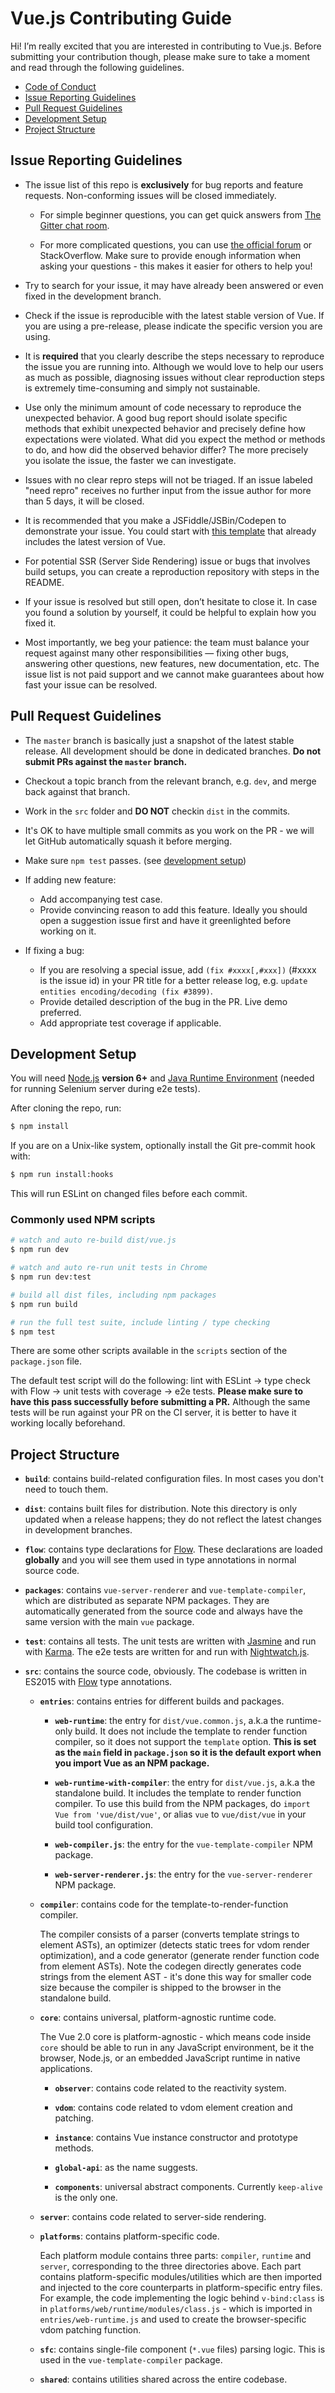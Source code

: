 # Vue.js Contributing Guide

Hi! I’m really excited that you are interested in contributing to Vue.js. Before submitting your contribution though, please make sure to take a moment and read through the following guidelines.

- [Code of Conduct](https://github.com/vuejs/vue/blob/dev/.github/CODE_OF_CONDUCT.md)
- [Issue Reporting Guidelines](#issue-reporting-guidelines)
- [Pull Request Guidelines](#pull-request-guidelines)
- [Development Setup](#development-setup)
- [Project Structure](#project-structure)

## Issue Reporting Guidelines

- The issue list of this repo is **exclusively** for bug reports and feature requests. Non-conforming issues will be closed immediately.

  - For simple beginner questions, you can get quick answers from [The Gitter chat room](https://gitter.im/vuejs/vue).

  - For more complicated questions, you can use [the official forum](http://forum.vuejs.org/) or StackOverflow. Make sure to provide enough information when asking your questions - this makes it easier for others to help you!

- Try to search for your issue, it may have already been answered or even fixed in the development branch.

- Check if the issue is reproducible with the latest stable version of Vue. If you are using a pre-release, please indicate the specific version you are using.

- It is **required** that you clearly describe the steps necessary to reproduce the issue you are running into. Although we would love to help our users as much as possible, diagnosing issues without clear reproduction steps is extremely time-consuming and simply not sustainable.

- Use only the minimum amount of code necessary to reproduce the unexpected behavior. A good bug report should isolate specific methods that exhibit unexpected behavior and precisely define how expectations were violated. What did you expect the method or methods to do, and how did the observed behavior differ? The more precisely you isolate the issue, the faster we can investigate.

- Issues with no clear repro steps will not be triaged. If an issue labeled "need repro" receives no further input from the issue author for more than 5 days, it will be closed.

- It is recommended that you make a JSFiddle/JSBin/Codepen to demonstrate your issue. You could start with [this template](https://jsfiddle.net/39epgLj0/) that already includes the latest version of Vue.

- For potential SSR (Server Side Rendering) issue or bugs that involves build setups, you can create a reproduction repository with steps in the README.

- If your issue is resolved but still open, don’t hesitate to close it. In case you found a solution by yourself, it could be helpful to explain how you fixed it.

- Most importantly, we beg your patience: the team must balance your request against many other responsibilities — fixing other bugs, answering other questions, new features, new documentation, etc. The issue list is not paid support and we cannot make guarantees about how fast your issue can be resolved.

## Pull Request Guidelines

- The `master` branch is basically just a snapshot of the latest stable release. All development should be done in dedicated branches. **Do not submit PRs against the `master` branch.**

- Checkout a topic branch from the relevant branch, e.g. `dev`, and merge back against that branch.

- Work in the `src` folder and **DO NOT** checkin `dist` in the commits.

- It's OK to have multiple small commits as you work on the PR - we will let GitHub automatically squash it before merging.

- Make sure `npm test` passes. (see [development setup](#development-setup))

- If adding new feature:
  - Add accompanying test case.
  - Provide convincing reason to add this feature. Ideally you should open a suggestion issue first and have it greenlighted before working on it.

- If fixing a bug:
  - If you are resolving a special issue, add `(fix #xxxx[,#xxx])` (#xxxx is the issue id) in your PR title for a better release log, e.g. `update entities encoding/decoding (fix #3899)`.
  - Provide detailed description of the bug in the PR. Live demo preferred.
  - Add appropriate test coverage if applicable.

## Development Setup

You will need [Node.js](http://nodejs.org) **version 6+** and [Java Runtime Environment](http://www.oracle.com/technetwork/java/javase/downloads/index.html) (needed for running Selenium server during e2e tests).

After cloning the repo, run:

``` bash
$ npm install
```

If you are on a Unix-like system, optionally install the Git pre-commit hook with:

``` bash
$ npm run install:hooks
```

This will run ESLint on changed files before each commit.

### Commonly used NPM scripts

``` bash
# watch and auto re-build dist/vue.js
$ npm run dev

# watch and auto re-run unit tests in Chrome
$ npm run dev:test

# build all dist files, including npm packages
$ npm run build

# run the full test suite, include linting / type checking
$ npm test
```

There are some other scripts available in the `scripts` section of the `package.json` file.

The default test script will do the following: lint with ESLint -> type check with Flow -> unit tests with coverage -> e2e tests. **Please make sure to have this pass successfully before submitting a PR.** Although the same tests will be run against your PR on the CI server, it is better to have it working locally beforehand.

## Project Structure

- **`build`**: contains build-related configuration files. In most cases you don't need to touch them.

- **`dist`**: contains built files for distribution. Note this directory is only updated when a release happens; they do not reflect the latest changes in development branches.

- **`flow`**: contains type declarations for [Flow](https://flowtype.org/). These declarations are loaded **globally** and you will see them used in type annotations in normal source code.

- **`packages`**: contains `vue-server-renderer` and `vue-template-compiler`, which are distributed as separate NPM packages. They are automatically generated from the source code and always have the same version with the main `vue` package.

- **`test`**: contains all tests. The unit tests are written with [Jasmine](http://jasmine.github.io/2.3/introduction.html) and run with [Karma](http://karma-runner.github.io/0.13/index.html). The e2e tests are written for and run with [Nightwatch.js](http://nightwatchjs.org/).

- **`src`**: contains the source code, obviously. The codebase is written in ES2015 with [Flow](https://flowtype.org/) type annotations.

  - **`entries`**: contains entries for different builds and packages.

    - **`web-runtime`**: the entry for `dist/vue.common.js`, a.k.a the runtime-only build. It does not include the template to render function compiler, so it does not support the `template` option. **This is set as the `main` field in `package.json` so it is the default export when you import Vue as an NPM package.**

    - **`web-runtime-with-compiler`**: the entry for `dist/vue.js`, a.k.a the standalone build. It includes the template to render function compiler. To use this build from the NPM packages, do `import Vue from 'vue/dist/vue'`, or alias `vue` to `vue/dist/vue` in your build tool configuration.

    - **`web-compiler.js`**: the entry for the `vue-template-compiler` NPM package.

    - **`web-server-renderer.js`**: the entry for the `vue-server-renderer` NPM package.

  - **`compiler`**: contains code for the template-to-render-function compiler.

    The compiler consists of a parser (converts template strings to element ASTs), an optimizer (detects static trees for vdom render optimization), and a code generator (generate render function code from element ASTs). Note the codegen directly generates code strings from the element AST - it's done this way for smaller code size because the compiler is shipped to the browser in the standalone build.

  - **`core`**: contains universal, platform-agnostic runtime code.

    The Vue 2.0 core is platform-agnostic - which means code inside `core` should be able to run in any JavaScript environment, be it the browser, Node.js, or an embedded JavaScript runtime in native applications.

    - **`observer`**: contains code related to the reactivity system.

    - **`vdom`**: contains code related to vdom element creation and patching.

    - **`instance`**: contains Vue instance constructor and prototype methods.

    - **`global-api`**: as the name suggests.

    - **`components`**: universal abstract components. Currently `keep-alive` is the only one.

  - **`server`**: contains code related to server-side rendering.

  - **`platforms`**: contains platform-specific code.

    Each platform module contains three parts: `compiler`, `runtime` and `server`, corresponding to the three directories above. Each part contains platform-specific modules/utilities which are then imported and injected to the core counterparts in platform-specific entry files. For example, the code implementing the logic behind `v-bind:class` is in `platforms/web/runtime/modules/class.js` - which is imported in `entries/web-runtime.js` and used to create the browser-specific vdom patching function.

  - **`sfc`**: contains single-file component (`*.vue` files) parsing logic. This is used in the `vue-template-compiler` package.

  - **`shared`**: contains utilities shared across the entire codebase.

